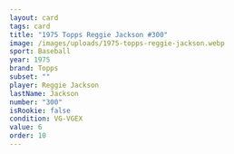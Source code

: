 ```yaml
---
layout: card
tags: card
title: "1975 Topps Reggie Jackson #300"
image: /images/uploads/1975-topps-reggie-jackson.webp
sport: Baseball
year: 1975
brand: Topps
subset: ""
player: Reggie Jackson
lastName: Jackson
number: "300"
isRookie: false
condition: VG-VGEX
value: 6
order: 10
---
```

